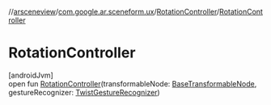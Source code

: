 //[arsceneview](../../../index.md)/[com.google.ar.sceneform.ux](../index.md)/[RotationController](index.md)/[RotationController](-rotation-controller.md)

# RotationController

[androidJvm]\
open fun [RotationController](-rotation-controller.md)(transformableNode: [BaseTransformableNode](../../../../arsceneview/com.google.ar.sceneform.ux/-base-transformable-node/index.md), gestureRecognizer: [TwistGestureRecognizer](../../../../arsceneview/com.google.ar.sceneform.ux/-twist-gesture-recognizer/index.md))
